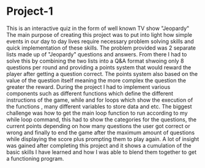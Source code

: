 # Project-1
This is an interactive quiz in the form of well known TV show "Jeopardy" The main purpose of creating this project was to put into light how simple events in our day to day lives require necessary problem solving skills and quick implementation of these skills.
The problem provided was 2 separate lists made up of "Jeopardy" questions and answers. From there I had to solve this by combining the two lists into a Q&A format shwoing only 8 questions per round and providing a points system that would reward the player after getting a question correct. The points system also based on the value of the question itself meaning the more complex the question the greater the reward.
During the project I had to implement various components such as different functions which define the different instructions of the game, while and for loops which show the execution of the functions , many different variables to store data and etc.
The biggest challenge was how to get the main loop function to run according to my while loop command, this had to show the categories for the questions, the current points depending on how many questions the user got correct or wrong and finally to end the game after the maximum amount of questions while displaying the score plus prompting them to play again.
A lot of insight was gained after completing this project and it shows a cumulation of the basic skills I have learned and how I was able to blend them together to get a functioning program.
